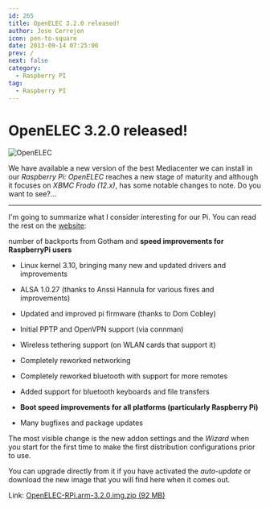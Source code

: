 ```yaml
---
id: 265
title: OpenELEC 3.2.0 released!
author: Jose Cerrejon
icon: pen-to-square
date: 2013-09-14 07:25:00
prev: /
next: false
category:
  - Raspberry PI
tag:
  - Raspberry PI
---
```


# OpenELEC 3.2.0 released!

![OpenELEC](/images/openelec3.jpg)

We have available a new version of the best Mediacenter we can install in our *Raspberry Pi: OpenELEC* reaches a new stage of maturity and although it focuses on *XBMC Frodo (12.x)*, has some notable changes to note. Do you want to see?...

- - -
I'm going to summarize what I consider interesting for our Pi. You can read the rest on the [website](http://openelec.tv/news/22-releases/107-openelec-3-2-0-released):

number of backports from Gotham and **speed improvements for RaspberryPi users**

* Linux kernel 3.10, bringing many new and updated drivers and improvements

* ALSA 1.0.27 (thanks to Anssi Hannula for various fixes and improvements)

* Updated and improved pi firmware (thanks to Dom Cobley)

* Initial PPTP and OpenVPN support (via connman)

* Wireless tethering support (on WLAN cards that support it)

* Completely reworked networking

* Completely reworked bluetooth with support for more remotes

* Added support for bluetooth keyboards and file transfers

* **Boot speed improvements for all platforms (particularly Raspberry Pi)**

* Many bugfixes and package updates

The most visible change is the new addon settings and the *Wizard* when you start for the first time to make the first distribution configurations prior to use.

You can upgrade directly from it if you have activated the *auto-update* or download the new image that you will find here when it comes out.

Link: [OpenELEC-RPi.arm-3.2.0.img.zip (92 MB)](http://resources.pichimney.com/OpenELEC/official_images/OpenELEC-RPi.arm-3.2.0.img.zip)